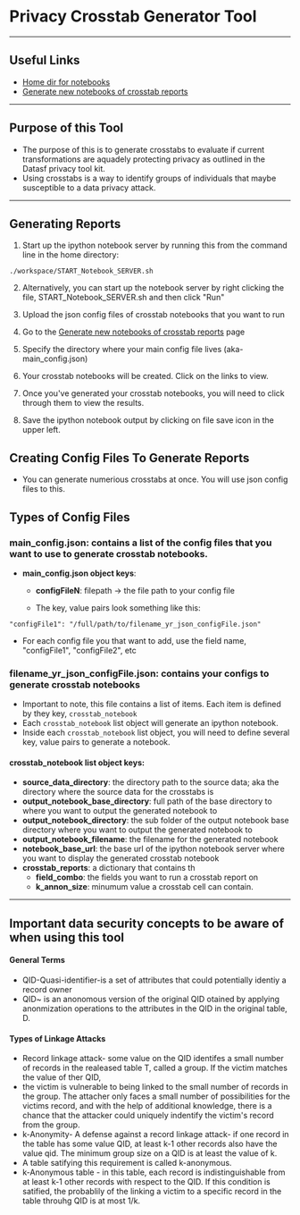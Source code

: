 # Privacy Crosstab Generator Tool
---
## Useful Links
* [Home dir for notebooks](http://data_privacy_review_box-c9-j9heiser.c9users.io/tree)
* [Generate new notebooks of crosstab reports](http://data_privacy_review_box-c9-j9heiser.c9users.io/notebooks/Export_Privacy_Reviews.ipynb)
---
## Purpose of this Tool
* The purpose of this is to generate crosstabs to evaluate if current transformations are aquadely protecting privacy as outlined in the Datasf privacy tool kit. 
* Using crosstabs is a way to identify groups of individuals that maybe susceptible to a data privacy attack. 
---
## Generating Reports
1. Start up the ipython notebook server by running this from the command line in the home directory: 
```
./workspace/START_Notebook_SERVER.sh
```
2. Alternatively, you can start up the notebook server by right clicking the file, START_Notebook_SERVER.sh and then click "Run"
  
3. Upload the json config files of crosstab notebooks that you want to run 
4. Go to the [Generate new notebooks of crosstab reports](http://data_privacy_review_box-c9-j9heiser.c9users.io/notebooks/Export_Privacy_Reviews.ipynb) page
5. Specify the directory where your main config file lives (aka-main_config.json)
6. Your crosstab notebooks will be created. Click on the links to view. 
7. Once you've generated your crosstab notebooks, you will need to click through them to view the results.
8. Save the ipython notebook output by clicking on file save icon in the upper left. 


## Creating Config Files To Generate Reports
* You can generate numerious crosstabs at once. You will use json config files to this.

## Types of Config Files
### **main_config.json**:  contains a list of the config files that you want to use to generate crosstab notebooks.  

  * **main_config.json object keys**: 
    * **configFileN**: filepath -> the file path to your config file
    
    * The key, value pairs look something like this:
  ```
  "configFile1": "/full/path/to/filename_yr_json_configFile.json"
  ```
  * For each config file you that want to add, use the field name, "configFile1", "configFile2", etc
  
### **filename_yr_json_configFile.json**: contains your configs to generate crosstab notebooks
* Important to note, this file contains a list of items. Each item is defined by they key, `crosstab_notebook`
* Each `crosstab_notebook` list object will generate an ipython notebook. 
* Inside each `crosstab_notebook` list object, you will need to define several key, value pairs to generate a notebook. 

#### crosstab_notebook list object keys:

* **source_data_directory**: the directory path to the source data; aka the directory where the source data for the crosstabs is
* **output_notebook_base_directory**: full path of the base directory to where you want to output the generated notebook to
* **output_notebook_directory**: the sub folder of the output notebook base directory where you want to output the generated notebook to
* **output_notebook_filename**: the filename for the generated notebook
* **notebook_base_url**: the base url of the ipython notebook server where you want to display the generated crosstab notebook
* **crosstab_reports**: a dictionary that contains th
  *  **field_combo**: the fields you want to run a crosstab report on
  *  **k_annon_size**: minumum value a crosstab cell can contain.  
   
---

## Important data security concepts to be aware of when using this tool

#### General Terms
* QID-Quasi-identifier-is a set of attributes that could potentially identiy a record owner
* QID~ is an anonomous version of the original QID otained by applying anonmization operations to the attributes in the QID in the original table, D. 

#### Types of Linkage Attacks
* Record linkage attack- some value on the QID identifes a small number of records in the realeased table T, called a group. If the victim matches the value of ther QID, 
* the victim is vulnerable to being linked to the small number of records in the group. The attacher only faces a small number of possibilities for the victims record, and with the help of additional knowledge, there is a chance that the attacker could uniquely indentify the victim's record from the group.
* k-Anonymity- A defense against a record linkage attack- if one record in the table has some value QID, at least k-1 other records also have the value qid. The minimum group size on a QID is at least the value of k. 
* A table satifying this requirement is called k-anonymous. 
* k-Anonymous table - in this table, each record is indistinguishable from at least k-1 other records with respect to the QID. If this condition is satified, the probablily of the linking a victim to a specific record in the table throuhg QID is at most 1/k. 

 

